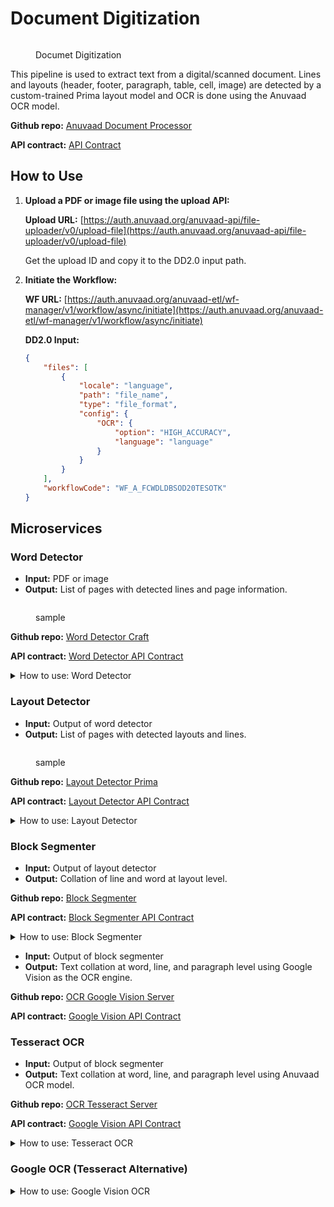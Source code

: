 # Document Digitization

<figure><img src="https://lh7-us.googleusercontent.com/docsz/AD_4nXdLr95e_bBkqYMvWo8RyV2_NMgNTCwC17gLh4a_MPNCyEsF7xQ0fKVDvhqsCS6ZIVc6Q08iY6fC-nD2YHTR8DARlAQzBNJrey4MtdWnAj8IE96ahZKSeARgg8ZtglkRiHfmlOEIqpkUIibBNdzxwyaOR-so?key=JvwCIxJ4D3_YxZg0iSqTdA" alt=""><figcaption><p>Documet Digitization</p></figcaption></figure>

This pipeline is used to extract text from a digital/scanned document. Lines and layouts (header, footer, paragraph, table, cell, image) are detected by a custom-trained Prima layout model and OCR is done using the Anuvaad OCR model.

**Github repo:** [Anuvaad Document Processor](https://github.com/project-anuvaad/anuvaad/tree/develop/anuvaad-etl/anuvaad-extractor/document-processor)

**API contract:** [API Contract](https://github.com/project-anuvaad/anuvaad/blob/develop/anuvaad-etl/anuvaad-extractor/document-processor/ocr/ocr-tesseract-server/doc/google-vision-api-contract.yml)

## How to Use

1.  **Upload a PDF or image file using the upload API:**

    **Upload URL:** [https://auth.anuvaad.org/anuvaad-api/file-uploader/v0/upload-file](https://auth.anuvaad.org/anuvaad-api/file-uploader/v0/upload-file)

    Get the upload ID and copy it to the DD2.0 input path.
2.  **Initiate the Workflow:**

    **WF URL:** [https://auth.anuvaad.org/anuvaad-etl/wf-manager/v1/workflow/async/initiate](https://auth.anuvaad.org/anuvaad-etl/wf-manager/v1/workflow/async/initiate)

    **DD2.0 Input:**

    ```json
    {
        "files": [
            {
                "locale": "language",
                "path": "file_name",
                "type": "file_format",
                "config": {
                    "OCR": {
                        "option": "HIGH_ACCURACY",
                        "language": "language"
                    }
                }
            }
        ],
        "workflowCode": "WF_A_FCWDLDBSOD20TESOTK"
    }
    ```

## Microservices

### Word Detector

* **Input:** PDF or image
* **Output:** List of pages with detected lines and page information.

<figure><img src="https://lh7-us.googleusercontent.com/docsz/AD_4nXekE4Zz0G__TeyG_JG67w98bDuNVsIcHDaVCTKD3jgTE-E7BiKg5gMUWaad5kfk8H7yGkqZGoeKQPa7smrDIQ-MnhB1Mnb8A4WAWAK3VmO6zhvXpzZspRqwLSdHZNHXF4r3cfaT9jcuoNGUV7zrtC5-hoaj?key=JvwCIxJ4D3_YxZg0iSqTdA" alt=""><figcaption><p>sample</p></figcaption></figure>

**Github repo:** [Word Detector Craft](https://github.com/project-anuvaad/anuvaad/tree/develop/anuvaad-etl/anuvaad-extractor/document-processor/word-detector/craft)

**API contract:** [Word Detector API Contract](https://github.com/project-anuvaad/anuvaad/blob/develop/anuvaad-etl/anuvaad-extractor/document-processor/word-detector/craft/doc/word-detector-craft-api-contract.yml)

<details>

<summary>How to use: Word Detector</summary>

1.  **Upload a PDF or image file using the upload API:**

    **Upload URL:** [https://auth.anuvaad.org/anuvaad-api/file-uploader/v0/upload-file](https://auth.anuvaad.org/anuvaad-api/file-uploader/v0/upload-file)
2.  **Initiate the Word Detector Workflow:**

    **WF URL:** [https://auth.anuvaad.org/anuvaad-etl/wf-manager/v1/workflow/async/initiate](https://auth.anuvaad.org/anuvaad-etl/wf-manager/v1/workflow/async/initiate)

    **Word Detector Input:**

    ```json
    {
        "files": [
            {
                "locale": "language",
                "path": "file_name",
                "type": "file_format",
                "config": {
                    "OCR": {
                        "option": "HIGH_ACCURACY",
                        "language": "language"
                    }
                }
            }
        ],
        "workflowCode": "WF_A_WD"
    }
    ```

</details>

### Layout Detector

* **Input:** Output of word detector
* **Output:** List of pages with detected layouts and lines.

<figure><img src="https://lh7-us.googleusercontent.com/docsz/AD_4nXcpfqBrfX8OiFT1mghhzudtUBBADa-kEgPrnQeXIMmKskaurmUZq6MNW_Sw-srnupPjHC1ss22dP9hllflBneXcFp_NE5raHaGbpjWAMBG3MPfwNg_jFVhx7lo8xeY8v507Mh26RqnbAGUWZrTR4WWRKnHx?key=JvwCIxJ4D3_YxZg0iSqTdA" alt=""><figcaption><p>sample</p></figcaption></figure>

**Github repo:** [Layout Detector Prima](https://github.com/project-anuvaad/anuvaad/tree/develop/anuvaad-etl/anuvaad-extractor/document-processor/layout-detector/prima)

**API contract:** [Layout Detector API Contract](https://github.com/project-anuvaad/anuvaad/blob/develop/anuvaad-etl/anuvaad-extractor/document-processor/layout-detector/prima/doc/page-layout-prima-api-contract.yml)

<details>

<summary>How to use: Layout Detector</summary>

1. **Input JSON file of the word detector as an input path.**
2.  **Initiate the Layout Detector Workflow:**

    **WF URL:** [https://auth.anuvaad.org/anuvaad-etl/wf-manager/v1/workflow/async/initiate](https://auth.anuvaad.org/anuvaad-etl/wf-manager/v1/workflow/async/initiate)

    **Layout Detector Input:**

    ```json
    {
        "files": [
            {
                "locale": "language",
                "path": "word_detector_output",
                "type": "json",
                "config": {
                    "OCR": {
                        "option": "HIGH_ACCURACY",
                        "language": "language"
                    }
                }
            }
        ],
        "workflowCode": "WF_A_LD"
    }
    ```

</details>

### Block Segmenter

* **Input:** Output of layout detector
* **Output:** Collation of line and word at layout level.

**Github repo:** [Block Segmenter](https://github.com/project-anuvaad/anuvaad/tree/develop/anuvaad-etl/anuvaad-extractor/document-processor/block-segmenter)

**API contract:** [Block Segmenter API Contract](https://github.com/project-anuvaad/anuvaad/blob/develop/anuvaad-etl/anuvaad-extractor/document-processor/block-segmenter/docs/block-sementer-api-contract.yml)

<details>

<summary>How to use: Block Segmenter</summary>

1. **Input JSON file of the layout detector as an input path.**
2.  **Initiate the Block Segmenter Workflow:**

    **WF URL:** [https://auth.anuvaad.org/anuvaad-etl/wf-manager/v1/workflow/async/initiate](https://auth.anuvaad.org/anuvaad-etl/wf-manager/v1/workflow/async/initiate)

    **Block Segmenter Input:**

    ```json
    {
        "files": [
            {
                "locale": "language",
                "path": "layout_detector_output",
                "type": "json",
                "config": {
                    "OCR": {
                        "option": "HIGH_ACCURACY",
                        "language": "language"
                    }
                }
            }
        ],
        "workflowCode": "WF_A_BS"
    }
    ```

</details>

* **Input:** Output of block segmenter
* **Output:** Text collation at word, line, and paragraph level using Google Vision as the OCR engine.

**Github repo:** [OCR Google Vision Server](https://github.com/project-anuvaad/anuvaad/tree/develop/anuvaad-etl/anuvaad-extractor/document-processor/ocr/ocr-gv-server)

**API contract:** [Google Vision API Contract](https://github.com/project-anuvaad/anuvaad/blob/develop/anuvaad-etl/anuvaad-extractor/document-processor/ocr/ocr-gv-server/doc/google-vision-api-contract.yml)

### Tesseract OCR

* **Input:** Output of block segmenter
* **Output:** Text collation at word, line, and paragraph level using Anuvaad OCR model.

**Github repo:** [OCR Tesseract Server](https://github.com/project-anuvaad/anuvaad/tree/develop/anuvaad-etl/anuvaad-extractor/document-processor/ocr/ocr-tesseract-server)

**API contract:** [Google Vision API Contract](https://github.com/project-anuvaad/anuvaad/blob/develop/anuvaad-etl/anuvaad-extractor/document-processor/ocr/ocr-tesseract-server/doc/google-vision-api-contract.yml)

<details>

<summary>How to use: Tesseract OCR</summary>

1. **Input JSON file of the block segmenter as an input path.**
2.  **Initiate the Tesseract OCR Workflow:**

    **WF URL:** [https://auth.anuvaad.org/anuvaad-etl/wf-manager/v1/workflow/async/initiate](https://auth.anuvaad.org/anuvaad-etl/wf-manager/v1/workflow/async/initiate)

    **Tesseract OCR Input:**

    ```json
    {
        "files": [
            {
                "locale": "language",
                "path": "block_segmenter_output",
                "type": "json",
                "config": {
                    "OCR": {
                        "option": "HIGH_ACCURACY",
                        "language": "language"
                    }
                }
            }
        ],
        "workflowCode": "WF_A_OD20TES"
    }
    ```

</details>

### Google OCR (Tesseract Alternative)

<details>

<summary>How to use: Google Vision OCR</summary>

1. **Input JSON file of the block segmenter as an input path.**
2.  **Initiate the Google OCR Workflow:**

    **WF URL:** [https://auth.anuvaad.org/anuvaad-etl/wf-manager/v1/workflow/async/initiate](https://auth.anuvaad.org/anuvaad-etl/wf-manager/v1/workflow/async/initiate)

    **Google OCR Input:**

    ```json
    {
        "files": [
            {
                "locale": "language",
                "path": "block_segmenter_output",
                "type": "json",
                "config": {
                    "OCR": {
                        "option": "HIGH_ACCURACY",
                        "language": "language"
                    }
                }
            }
        ],
        "workflowCode": "WF_A_OTES"
    }
    ```

</details>
